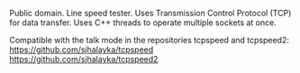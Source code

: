 Public domain. Line speed tester. Uses Transmission Control Protocol (TCP) for data transfer. Uses C++ threads to operate multiple sockets at once.

Compatible with the talk mode in the repositories tcpspeed and tcpspeed2:
https://github.com/sjhalayka/tcpspeed
https://github.com/sjhalayka/tcpspeed2
